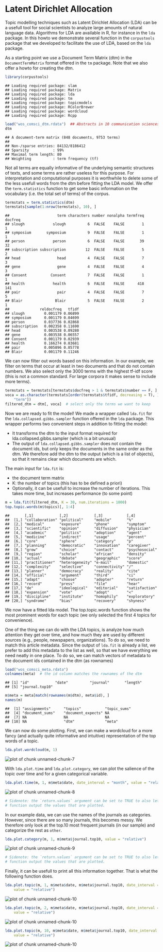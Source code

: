 


Latent Dirichlet Allocation
========================================================

Topic modelling techniques such as Latent Dirichlet Allocation (LDA) can be a usefull tool for social scientists to analyze large amounts of natural language data. Algorithms for LDA are available in R, for instance in the `lda` package. In this howto we demonstrate several function in the `corpustools` package that we developed to facilitate the use of LDA, based on the `lda` package.

As a starting point we use a Document Term Matrix (dtm) in the `DocumentTermMatrix` format offered in the `tm` package. Note that we also offer a howto for creating the dtm. 


```r
library(corpustools)
```

```
## Loading required package: slam
## Loading required package: Matrix
## Loading required package: lda
## Loading required package: tm
## Loading required package: topicmodels
## Loading required package: RColorBrewer
## Loading required package: wordcloud
## Loading required package: Rcpp
```

```r
load("wos_comsci_dtm.rdata")  ## Abstracts in 10 communication sciences journals from Web of Science, with 'social network' as a topic, from 2000 till 2010
dtm
```

```
## A document-term matrix (848 documents, 9753 terms)
## 
## Non-/sparse entries: 84132/8186412
## Sparsity           : 99%
## Maximal term length: 80 
## Weighting          : term frequency (tf)
```


Not all terms are equally informative of the underlying semantic structures of texts, and some terms are rather useless for this purpose. For interpretation and computational purposes it is worthwhile to delete some of the less usefull words from the dtm before fitting the LDA model. We offer the `term.statistics` function to get some basic information on the vocabulary (i.e. the total set of terms) of the corpus.


```r
termstats = term.statistics(dtm)
termstats[sample(1:nrow(termstats), 10), ]
```

```
##                      term characters number nonalpha termfreq docfreq
## slough             slough          6  FALSE    FALSE        1       1
## symposium       symposium          9  FALSE    FALSE        1       1
## person             person          6  FALSE    FALSE       39      32
## subscription subscription         12  FALSE    FALSE        5       2
## head                 head          4  FALSE    FALSE        7       3
## gene                 gene          4  FALSE    FALSE        4       3
## Consent           Consent          7  FALSE    FALSE        1       1
## health             health          6  FALSE    FALSE      418     141
## pair                 pair          4  FALSE    FALSE        7       5
## Blair               Blair          5  FALSE    FALSE        2       1
##              reldocfreq   tfidf
## slough         0.001179 0.06899
## symposium      0.001179 0.04699
## person         0.037736 0.02868
## subscription   0.002358 0.11690
## head           0.003538 0.09280
## gene           0.003538 0.06557
## Consent        0.001179 0.02939
## health         0.166274 0.03681
## pair           0.005896 0.05778
## Blair          0.001179 0.11246
```


We can now filter out words based on this information. In our example, we filter on terms that occur at least in two documents and that do not contain numbers. We also select only the 3000 terms with the highest tf-idf score (this is not a common standard. For large corpora it makes sense to include more terms). 


```r
termstats = termstats[termstats$docfreq > 1 & termstats$number == F, ]
voca = as.character(termstats[order(termstats$tfidf, decreasing = T), ][1:3000, 
    "term"])
filtered_dtm = dtm[, voca]  # select only the terms we want to keep
```


Now we are ready to fit the model! We made a wrapper called `lda.fit` for the `lda.collapsed.gibbs.sampler` function offered in the `lda` package. This wrapper performs two convenient steps in addition to fitting the model: 
- It transforms the dtm to the input format required for lda.collapsed.gibbs.sampler (which is a bit unusual)
- The output of `lda.collapsed.gibbs.sampler` does not contain the document ids, but only keeps the documents in the same order as the dtm. We therefore add the dtm to the output (which is a list of objects), so that it remains clear which documents are which. 

The main input for `lda.fit` is:
- the document term matrix
- K: the number of topics (this has to be defined a priori)
- Optionally, it can be usefull to increase the number of iterations. This takes more time, but increases performance (to some point)


```r
m = lda.fit(filtered_dtm, K = 30, num.iterations = 1000)
top.topic.words(m$topics)[, 1:4]
```

```
##       [,1]            [,2]            [,3]           [,4]          
##  [1,] "collaboration" "political"     "mobile"       "%"           
##  [2,] "medical"       "exposure"      "phone"        "symptom"     
##  [3,] "scientific"    "opinion"       "diffusion"    "physician"   
##  [4,] "academic"      "politics"      "adoption"     "agent"       
##  [5,] "medicine"      "indirect"      "usage"        "percent"     
##  [6,] "core"          "sphere"        "category"     "p"           
##  [7,] "planning"      "democratic"    "innovation"   "caregiver"   
##  [8,] "grow"          "choice"        "contact"      "psychosocial"
##  [9,] "region"        "scholar"       "african"      "density"     
## [10,] "actual"        "debate"        "geographic"   "score"       
## [11,] "practitioner"  "heterogeneity" "e-mail"       "domestic"    
## [12,] "complexity"    "selective"     "connectivity" "/"           
## [13,] "planner"       "democracy"     "reality"      "cite"        
## [14,] "official"      "argument"      "third"        "ci"          
## [15,] "adapt"         "choose"        "adopter"      "return"      
## [16,] "record"        "press"         "file"         "hear"        
## [17,] "de"            "ideological"   "editorial"    "satisfaction"
## [18,] "expansion"     "vote"          "adopt"        "<"           
## [19,] "discipline"    "institute"     "homophily"    "exploratory" 
## [20,] "syndrome"      "bias"          "recovery"     "shyness"
```


We now have a fitted lda model. The top.topic.words function shows the most prominent words for each topic (we only selected the first 4 topics for convenience). 

One of the thing we can do with the LDA topics, is analyze how much attention they get over time, and how much they are used by different sources (e.g., people, newspapers, organizations). To do so, we need to match this article metadata. Since the output of `lda.fit` is already a list, we prefer to add this metadata to the list as well, so that we have everything we need neatly in one place. To do so, we can match vectors of metadata to the document ids contained in the dtm (as rownames)


```r
load("wos_comsci_meta.rdata")
colnames(meta)  # the id column matches the rownames of the dtm
```

```
## [1] "id"            "date"          "journal"       "length"       
## [5] "journal.top10"
```

```r
m$meta = meta[match(rownames(m$dtm), meta$id), ]
names(m)
```

```
##  [1] "assignments"      "topics"           "topic_sums"      
##  [4] "document_sums"    "document_expects" NA                
##  [7] NA                 NA                 NA                
## [10] NA                 "dtm"              "meta"
```


We can now do some plotting. First, we can make a wordcloud for a more fancy (and actually quite informative and intuitive) representation of the top words of a topic.


```r
lda.plot.wordcloud(m, 1)
```

![plot of chunk unnamed-chunk-7](figures_lda/unnamed-chunk-7.png) 


With `lda.plot.time` and `lda.plot.category`, we can plot the salience of the topic over time and for a given categorical variable.


```r
lda.plot.time(m, 1, m$meta$date, date_interval = "month", value = "relative")
```

![plot of chunk unnamed-chunk-8](figures_lda/unnamed-chunk-8.png) 

```r
# Sidenote: the `return.values` argument can be set to TRUE to also let the
# function output the values that are plotted.
```


In our example data, we can use the names of the journals as categories. However, since there are so many journals, this becomes messy. We therefore only look at the top.10 most frequent journals (in our sample) and categorize the rest as `other`.


```r
lda.plot.category(m, 1, m$meta$journal.top10, value = "relative")
```

![plot of chunk unnamed-chunk-9](figures_lda/unnamed-chunk-9.png) 

```r
# Sidenote: the `return.values` argument can be set to TRUE to also let the
# function output the values that are plotted.
```


Finally, it can be usefull to print all this information together. That is what the following function does.


```r
lda.plot.topic(m, 1, m$meta$date, m$meta$journal.top10, date_interval = "year", 
    value = "relative")
```

![plot of chunk unnamed-chunk-10](figures_lda/unnamed-chunk-101.png) 

```r
lda.plot.topic(m, 2, m$meta$date, m$meta$journal.top10, date_interval = "year", 
    value = "relative")
```

![plot of chunk unnamed-chunk-10](figures_lda/unnamed-chunk-102.png) 

```r
lda.plot.topic(m, 10, m$meta$date, m$meta$journal.top10, date_interval = "year", 
    value = "relative")
```

![plot of chunk unnamed-chunk-10](figures_lda/unnamed-chunk-103.png) 


